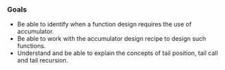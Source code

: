 ### Goals

-   Be able to identify when a function design requires the use of accumulator.
-   Be able to work with the accumulator design recipe to design such functions.
-   Understand and be able to explain the concepts of tail position, tail call and tail recursion.
